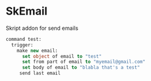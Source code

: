# SkEmail
Skript addon for send emails

```vb
command test:
  trigger:
    make new email:
      set object of email to "test"
      set from part of email to "myemail@gmail.com"
      set body of email to "blabla that's a test"
     send last email
```
